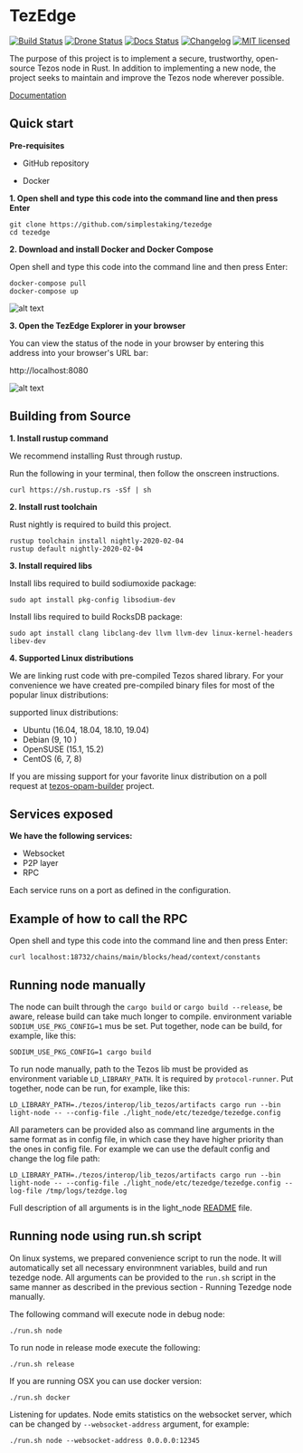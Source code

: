 # TezEdge

[![Build Status]][Build Link] [![Drone Status]][Drone Link]   [![Docs Status]][docs Link] [![Changelog][changelog-badge]][changelog] [![MIT licensed]][MIT link]


[Build Status]: https://travis-ci.com/simplestaking/tezedge.svg?branch=master
[Build Link]: https://travis-ci.com/simplestaking/tezedge

[Drone Status]: https://img.shields.io/drone/build/simplestaking/tezedge?server=http%3A%2F%2Fci.tezedge.com
[Drone Link]: http://ci.tezedge.com/simplestaking/tezedge/

[Docs Status]: https://img.shields.io/badge/user--docs-master-informational
[Docs Link]: http://docs.tezedge.com/

[RustDoc Status]:https://img.shields.io/badge/code--docs-master-orange

[MIT licensed]: https://img.shields.io/badge/license-MIT-blue.svg
[MIT link]: https://github.com/simplestaking/tezedge/blob/master/LICENSE

[changelog]: ./CHANGELOG.md
[changelog-badge]: https://img.shields.io/badge/changelog-Changelog-%23E05735

The purpose of this project is to implement a secure, trustworthy, open-source Tezos node in Rust.
In addition to implementing a new node, the project seeks to maintain and improve the Tezos node wherever possible. 

[Documentation][Docs Link]

Quick start
------------


**Pre-requisites**

* GitHub repository 

* Docker

**1. Open shell and type this code into the command line and then press Enter**

```
git clone https://github.com/simplestaking/tezedge
cd tezedge
```

**2. Download and install Docker and Docker Compose**

Open shell and type this code into the command line and then press Enter:

```
docker-compose pull
docker-compose up
```

![alt text](https://raw.githubusercontent.com/simplestaking/tezedge/master/docs/images/node_bootstrap.gif)

**3. Open the TezEdge Explorer in your browser** 

You can view the status of the node in your browser by entering this address into your browser's URL bar:

http://localhost:8080

![alt text](https://raw.githubusercontent.com/simplestaking/tezedge/master/docs/images/explorer_bootstrap.gif)

Building from Source
------------

**1. Install rustup command** 

We recommend installing Rust through rustup.

Run the following in your terminal, then follow the onscreen instructions.

```
curl https://sh.rustup.rs -sSf | sh
```

**2. Install rust toolchain** 

Rust nightly is required to build this project.
```
rustup toolchain install nightly-2020-02-04
rustup default nightly-2020-02-04
```

**3. Install required libs**

Install libs required to build sodiumoxide package:
```
sudo apt install pkg-config libsodium-dev
```

Install libs required to build RocksDB package:
```
sudo apt install clang libclang-dev llvm llvm-dev linux-kernel-headers libev-dev
```

**4. Supported Linux distributions**

We are linking rust code with pre-compiled Tezos shared library. For your convenience we have created pre-compiled binary files
for most of the popular linux distributions:

supported linux distributions:
* Ubuntu (16.04, 18.04, 18.10, 19.04)
* Debian (9, 10 )
* OpenSUSE (15.1, 15.2)
* CentOS (6, 7, 8)
    
If you are missing support for your favorite linux distribution on a poll request at [tezos-opam-builder](https://github.com/simplestaking/tezos-opam-builder) project.

Services exposed
----------------

**We have the following services:**
* Websocket
* P2P layer
* RPC

Each service runs on a port as defined in the configuration.

Example of how to call the RPC
----------------

Open shell and type this code into the command line and then press Enter:

```curl localhost:18732/chains/main/blocks/head/context/constants```


Running node manually
----------------

The node can built through the `cargo build` or `cargo build --release`, be aware, release build can take 
much longer to compile. environment variable `SODIUM_USE_PKG_CONFIG=1` mus be set. Put together, node can be build, for example, like this:
```
SODIUM_USE_PKG_CONFIG=1 cargo build
```

To run node manually, path to the Tezos lib must be provided as environment variable `LD_LIBRARY_PATH`. It is required
by `protocol-runner`. Put together, node can be run, for example, like this:
```
LD_LIBRARY_PATH=./tezos/interop/lib_tezos/artifacts cargo run --bin light-node -- --config-file ./light_node/etc/tezedge/tezedge.config
```

All parameters can be provided also as command line arguments in the same format as in config file, in which case 
they have higher priority than the ones in config file. For example we can use the default config and change the log file path:
```
LD_LIBRARY_PATH=./tezos/interop/lib_tezos/artifacts cargo run --bin light-node -- --config-file ./light_node/etc/tezedge/tezedge.config --log-file /tmp/logs/tezdge.log
```

Full description of all arguments is in the light_node [README](light_node/README.md) file.



Running node using run.sh script
----------------


On linux systems, we prepared convenience script to run the node. It will automatically set all necessary environmnent variables, build and run tezedge node. 
All arguments can be provided to the `run.sh` script in the same manner as described in the previous section - Running Tezedge node manually.

The following command will execute node in debug node:

```
./run.sh node
```

To run node in release mode execute the following:

```
./run.sh release
```

If you are running OSX you can use docker version:

```
./run.sh docker
```

Listening for updates. Node emits statistics on the websocket server, which can be changed by `--websocket-address` argument, for example:

```
./run.sh node --websocket-address 0.0.0.0:12345
```

